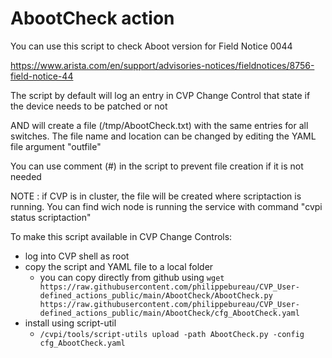 # AbootCheck action
You can use this script to check Aboot version for Field Notice 0044

https://www.arista.com/en/support/advisories-notices/fieldnotices/8756-field-notice-44

The script by default will log an entry in CVP Change Control that state if the device needs to be patched or not

AND will create a file (/tmp/AbootCheck.txt) with the same entries for all switches.  The file name and location can be changed by editing the YAML file argument "outfile"

You can use comment (#) in the script to prevent file creation if it is not needed

NOTE : if CVP is in cluster, the file will be created where scriptaction is running.  You can find wich node is running the service with command "cvpi status scriptaction"

To make this script available in CVP Change Controls:
* log into CVP shell as root
* copy the script and YAML file to a local folder 
    - you can copy directly from github using `wget https://raw.githubusercontent.com/philippebureau/CVP_User-defined_actions_public/main/AbootCheck/AbootCheck.py https://raw.githubusercontent.com/philippebureau/CVP_User-defined_actions_public/main/AbootCheck/cfg_AbootCheck.yaml`
* install using script-util 
    - `/cvpi/tools/script-utils upload -path AbootCheck.py -config cfg_AbootCheck.yaml`
